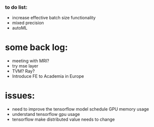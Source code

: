 
### to do list:
* increase effective batch size functionality
* mixed precision
* autoML



# some back log:
* meeting with MRI?
* try mse layer
* TVM? Ray?
* Introduce FE to Academia in Europe


# issues:
* need to improve the tensorflow model schedule GPU memory usage
* understand tensorflow gpu usage
* tensorflow make distributed value needs to change
